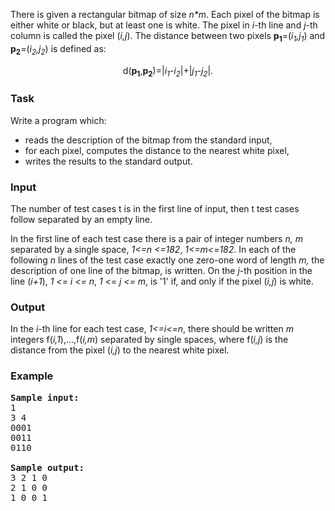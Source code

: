 <p>
There is given a rectangular bitmap of size <i>n*m</i>. Each pixel of the bitmap is either white or black, but at least one is white. The pixel in
<i>i</i>-th line and <i>j</i>-th column is called the pixel (<i>i,j</i>). The distance between two pixels
<b>   p<sub>1</sub></b>=(<i>i<sub>1</sub>,j<sub>1</sub></i>) and <b>p<sub>2</sub></b>=(<i>i<sub>2</sub>,j<sub>2</sub></i>) is defined as:
</p>

<p></p><center>
d(<b>p<sub>1</sub></b>,<b>p<sub>2</sub></b>)=|<i>i<sub>1</sub>-i<sub>2</sub></i>|+|<i>j<sub>1</sub>-j<sub>2</sub></i>|.
</center><p></p>

<h3>Task</h3> 

<p>
Write a program which:
</p><ul>  
 <li>reads the description of the bitmap from the standard input,
 </li><li>for each pixel, computes the distance to the nearest white pixel,
 </li><li>writes the results to the standard output. 
</li></ul>  

<h3>Input</h3> 

<p>
The number of test cases t is in the first line of input, then t test cases follow separated by an empty line.

In the first line of each test case there is a pair of integer numbers<i>
n, m</i> separated by a single space, <i> 1&lt;=n &lt;=182</i>, <i> 1&lt;=m&lt;=182</i>. In each of the following
<i> n</i> lines of the test case exactly one zero-one word of length
<i> m,</i> the description of one line of the bitmap, is written. On the <i>j</i>-th position in the line
(<i>i+1</i>), <i> 1 &lt;= i &lt;= n</i>, <i> 1 &lt;= j &lt;= m</i>, is '1' if, and only if the pixel
(<i>i,j</i>) is
white.
</p>

<h3>Output</h3>

<p>
In the <i>i</i>-th line for each test case, <i> 1&lt;=i&lt;=n</i>, there
should be written
<i> m</i> integers f(<i>i,1</i>),...,f(<i>i,m</i>) separated by single spaces, where f(<i>i,j</i>) is
the distance from the pixel
(<i>i,j</i>) to the nearest white
pixel.
</p>

<h3>Example</h3>

<pre><b>Sample input:</b>
1
3 4
0001
0011
0110

<b>Sample output:</b>
3 2 1 0
2 1 0 0
1 0 0 1
</pre>